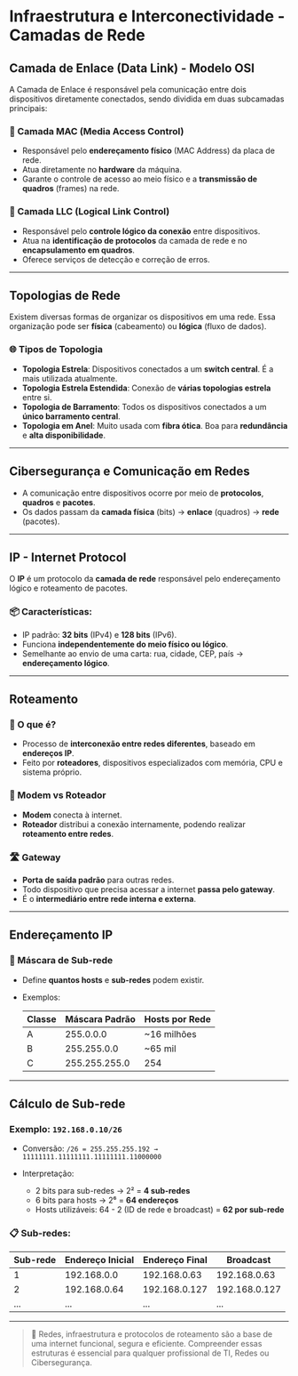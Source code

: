 # Infraestrutura e Interconectividade - Camadas de Rede

## Camada de Enlace (Data Link) - Modelo OSI

A Camada de Enlace é responsável pela comunicação entre dois dispositivos diretamente conectados, sendo dividida em duas subcamadas principais:

### 🔹 Camada MAC (Media Access Control)

- Responsável pelo **endereçamento físico** (MAC Address) da placa de rede.
- Atua diretamente no **hardware** da máquina.
- Garante o controle de acesso ao meio físico e a **transmissão de quadros** (frames) na rede.

### 🔹 Camada LLC (Logical Link Control)

- Responsável pelo **controle lógico da conexão** entre dispositivos.
- Atua na **identificação de protocolos** da camada de rede e no **encapsulamento em quadros**.
- Oferece serviços de detecção e correção de erros.

---

## Topologias de Rede

Existem diversas formas de organizar os dispositivos em uma rede. Essa organização pode ser **física** (cabeamento) ou **lógica** (fluxo de dados).

### 🌐 Tipos de Topologia

- **Topologia Estrela**: Dispositivos conectados a um **switch central**. É a mais utilizada atualmente.
- **Topologia Estrela Estendida**: Conexão de **várias topologias estrela** entre si.
- **Topologia de Barramento**: Todos os dispositivos conectados a um **único barramento central**.
- **Topologia em Anel**: Muito usada com **fibra ótica**. Boa para **redundância** e **alta disponibilidade**.

---

## Cibersegurança e Comunicação em Redes

- A comunicação entre dispositivos ocorre por meio de **protocolos**, **quadros** e **pacotes**.
- Os dados passam da **camada física** (bits) → **enlace** (quadros) → **rede** (pacotes).

---

## IP - Internet Protocol

O **IP** é um protocolo da **camada de rede** responsável pelo endereçamento lógico e roteamento de pacotes.

### 📦 Características:

- IP padrão: **32 bits** (IPv4) e **128 bits** (IPv6).
- Funciona **independentemente do meio físico ou lógico**.
- Semelhante ao envio de uma carta: rua, cidade, CEP, país → **endereçamento lógico**.

---

## Roteamento

### 🔧 O que é?

- Processo de **interconexão entre redes diferentes**, baseado em **endereços IP**.
- Feito por **roteadores**, dispositivos especializados com memória, CPU e sistema próprio.

### 📡 Modem vs Roteador

- **Modem** conecta à internet.
- **Roteador** distribui a conexão internamente, podendo realizar **roteamento entre redes**.

### 🛣️ Gateway

- **Porta de saída padrão** para outras redes.
- Todo dispositivo que precisa acessar a internet **passa pelo gateway**.
- É o **intermediário entre rede interna e externa**.

---

## Endereçamento IP

### 📍 Máscara de Sub-rede

- Define **quantos hosts** e **sub-redes** podem existir.
- Exemplos:

  | Classe | Máscara Padrão       | Hosts por Rede       |
  |--------|----------------------|-----------------------|
  | A      | 255.0.0.0            | ~16 milhões           |
  | B      | 255.255.0.0          | ~65 mil               |
  | C      | 255.255.255.0        | 254                   |

---

## Cálculo de Sub-rede

### Exemplo: `192.168.0.10/26`

- Conversão: `/26 = 255.255.255.192 → 11111111.11111111.11111111.11000000`
- Interpretação:

  - 2 bits para sub-redes → 2² = **4 sub-redes**
  - 6 bits para hosts → 2⁶ = **64 endereços**
  - Hosts utilizáveis: 64 - 2 (ID de rede e broadcast) = **62 por sub-rede**

### 📋 Sub-redes:

| Sub-rede | Endereço Inicial | Endereço Final | Broadcast |
|----------|------------------|----------------|-----------|
| 1        | 192.168.0.0      | 192.168.0.63   | 192.168.0.63 |
| 2        | 192.168.0.64     | 192.168.0.127  | 192.168.0.127 |
| ...      | ...              | ...            | ... |

---

> 🔐 Redes, infraestrutura e protocolos de roteamento são a base de uma internet funcional, segura e eficiente. Compreender essas estruturas é essencial para qualquer profissional de TI, Redes ou Cibersegurança.
